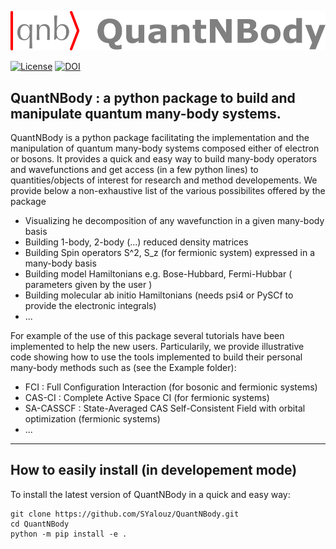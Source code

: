 <p align="center">
  <img src="logo.png" width="700">  
</p> 
   
 
[![License](https://img.shields.io/badge/License-Apache%202.0-blue.svg)](https://opensource.org/licenses/Apache-2.0)
[![DOI](https://zenodo.org/badge/DOI/10.5281/zenodo.6565736.svg)](https://doi.org/10.5281/zenodo.6565736)

## QuantNBody : a python package to build and manipulate quantum many-body systems.


QuantNBody is a python package facilitating the implementation and the manipulation of quantum many-body systems
composed either of electron or bosons.
It provides a quick and easy way to build many-body operators and wavefunctions and get access
(in a few python lines) to quantities/objects of interest for research and method developements. We provide below a non-exhaustive list of the various possibilites offered by the package

- Visualizing he decomposition of any wavefunction in a given many-body basis
- Building 1-body, 2-body (...) reduced density matrices 
- Building Spin operators S^2, S_z (for fermionic system) expressed in a many-body basis
- Building model Hamiltonians e.g. Bose-Hubbard, Fermi-Hubbar ( parameters given by the user )
- Building molecular ab initio Hamiltonians (needs psi4 or PySCf to provide the electronic integrals)
- ...

For example of the use of this package several tutorials have been implemented to help the new users.
Particularily, we provide illustrative code showing how to use the tools implemented to build their personal 
many-body methods such as (see the Example folder):
- FCI : Full Configuration Interaction (for bosonic and fermionic systems)
- CAS-CI : Complete Active Space CI  (for fermionic systems)
- SA-CASSCF : State-Averaged CAS Self-Consistent Field with orbital optimization (fermionic systems)
- ...

--- 

 ## How to easily install (in developement mode)
To install the latest version of QuantNBody in a quick and easy way:

```
git clone https://github.com/SYalouz/QuantNBody.git
cd QuantNBody
python -m pip install -e .
```
 


